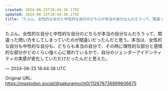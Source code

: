 ```yaml
---
created: 2024-06-25T18:44:38.179Z
updated: 2024-06-25T18:44:38.179Z
title: "たぶん、女性的な自分と中性的な自分のどちらが本当の自分なんだろうって、間違った問い方をしてしまっていたのが間違いだったんだと思う。本当は、女性的な自分も中性的な[...]"
---
```


<p>たぶん、女性的な自分と中性的な自分のどちらが本当の自分なんだろうって、間違った問い方をしてしまっていたのが間違いだったんだと思う。本当は、女性的な自分も中性的な自分も、どちらも本当の自分で、その時に理性的な部分と感情的な部分がどのくらい強く心に現れているかで、自分のジェンダーアイデンティティの実感が変化していただけだったんだと思えた。</p>

&mdash; 2024-06-25 18:44:38 UTC

Original URL: https://mastodon.social/@sakuramochi0/112678736899606675
